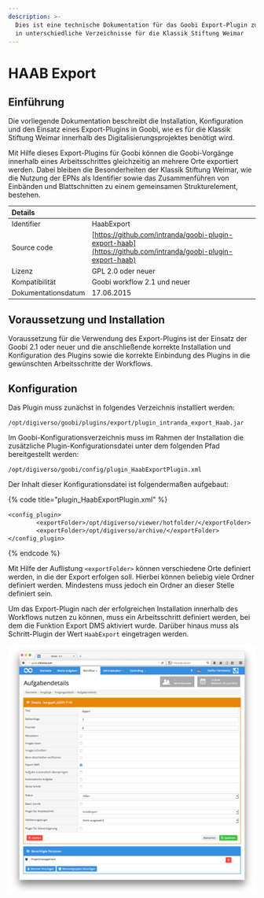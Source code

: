 ```yaml
---
description: >-
  Dies ist eine technische Dokumentation für das Goobi Export-Plugin zum Export
  in unterschiedliche Verzeichnisse für die Klassik Stiftung Weimar
---
```


# HAAB Export

## Einführung

Die vorliegende Dokumentation beschreibt die Installation, Konfiguration und den Einsatz eines Export-Plugins in Goobi, wie es für die Klassik Stiftung Weimar innerhalb des Digitalisierungsprojektes benötigt wird.

Mit Hilfe dieses Export-Plugins für Goobi können die Goobi-Vorgänge innerhalb eines Arbeitsschrittes gleichzeitig an mehrere Orte exportiert werden. Dabei bleiben die Besonderheiten der Klassik Stiftung Weimar, wie die Nutzung der EPNs als Identifier sowie das Zusammenführen von Einbänden und Blattschnitten zu einem gemeinsamen Strukturelement, bestehen.

| Details |  |
| :--- | :--- |
| Identifier | HaabExport |
| Source code | [https://github.com/intranda/goobi-plugin-export-haab](https://github.com/intranda/goobi-plugin-export-haab) |
| Lizenz | GPL 2.0 oder neuer |
| Kompatibilität | Goobi workflow 2.1 und neuer |
| Dokumentationsdatum | 17.06.2015 |

## Voraussetzung und Installation

Voraussetzung für die Verwendung des Export-Plugins ist der Einsatz der Goobi 2.1 oder neuer und die anschließende korrekte Installation und Konfiguration des Plugins sowie die korrekte Einbindung des Plugins in die gewünschten Arbeitsschritte der Workflows.

## Konfiguration

Das Plugin muss zunächst in folgendes Verzeichnis installiert werden:

```text
/opt/digiverso/goobi/plugins/export/plugin_intranda_export_Haab.jar
```

Im Goobi-Konfigurationsverzeichnis muss im Rahmen der Installation die zusätzliche Plugin-Konfigurationsdatei unter dem folgenden Pfad bereitgestellt werden:

```text
/opt/digiverso/goobi/config/plugin_HaabExportPlugin.xml
```

Der Inhalt dieser Konfigurationsdatei ist folgendermaßen aufgebaut:

{% code title="plugin\_HaabExportPlugin.xml" %}
```markup
<config_plugin>
        <exportFolder>/opt/digiverso/viewer/hotfolder/</exportFolder>
        <exportFolder>/opt/digiverso/archive/</exportFolder>
</config_plugin>
```
{% endcode %}

Mit Hilfe der Auflistung `<exportFolder>` können verschiedene Orte definiert werden, in die der Export erfolgen soll. Hierbei können beliebig viele Ordner definiert werden. Mindestens muss jedoch ein Ordner an dieser Stelle definiert sein.

Um das Export-Plugin nach der erfolgreichen Installation innerhalb des Workflows nutzen zu können, muss ein Arbeitsschritt definiert werden, bei dem die Funktion Export DMS aktiviert wurde. Darüber hinaus muss als Schritt-Plugin der Wert `HaabExport` eingetragen werden.

![](../.gitbook/assets/intranda_export_haab.png)

